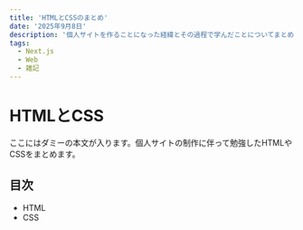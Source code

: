```yaml
---
title: 'HTMLとCSSのまとめ'
date: '2025年9月8日'
description: '個人サイトを作ることになった経緯とその過程で学んだことについてまとめました。'
tags: 
  - Next.js
  - Web
  - 雑記
---
```


# HTMLとCSS

ここにはダミーの本文が入ります。個人サイトの制作に伴って勉強したHTMLやCSSをまとめます。

## 目次

- HTML
- CSS
